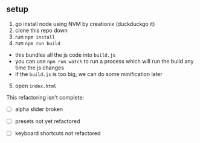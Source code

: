 ## setup 

1. go install node using NVM by creationix (duckduckgo it)
2. clone this repo down
3. run `npm install`
4. run `npm run build` 
  - this bundles all the js code into `build.js`
  - you can use `npm run watch` to run a process which will run the build any time the js changes
  - if the `build.js` is too big, we can do some minification later
5. open `index.html`


This refactoring isn't complete: 
  - [ ] alpha slider broken
  - [ ] presets not yet refactored
  - [ ] keyboard shortcuts not refactored

